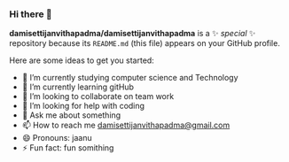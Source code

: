 ### Hi there 👋


**damisettijanvithapadma/damisettijanvithapadma** is a ✨ _special_ ✨ repository because its `README.md` (this file) appears on your GitHub profile.

Here are some ideas to get you started:

- 🔭 I’m currently studying computer science and Technology
- 🌱 I’m currently learning gitHub 
- 👯 I’m looking to collaborate on team work 
- 🤔 I’m looking for help with coding
- 💬 Ask me about something
- 📫 How to reach me damisettijanvithapadma@gmail.com
- 😄 Pronouns: jaanu
- ⚡ Fun fact: fun somithing

